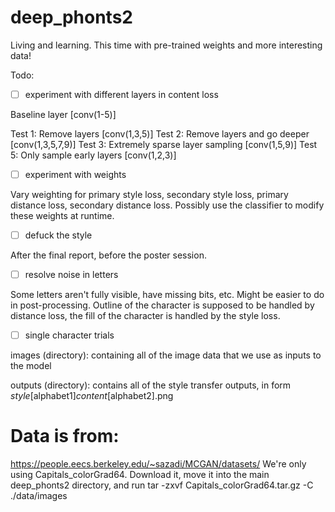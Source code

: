 # deep_phonts2
Living and learning. This time with pre-trained weights and more interesting data!

Todo:

- [ ] experiment with different layers in content loss

Baseline layer [conv(1-5)]

Test 1: Remove layers [conv(1,3,5)] 
Test 2: Remove layers and go deeper [conv(1,3,5,7,9)]
Test 3: Extremely sparse layer sampling [conv(1,5,9)]
Test 5: Only sample early layers [conv(1,2,3)]

- [ ] experiment with weights

Vary weighting for primary style loss, secondary style loss, primary distance loss, secondary distance loss. Possibly use the classifier to modify these weights at runtime.


- [ ] defuck the style

After the final report, before the poster session.

- [ ] resolve noise in letters

Some letters aren't fully visible, have missing bits, etc. Might be easier to do in post-processing. Outline of the character is supposed to be handled by distance loss, the fill of the character is handled by the style loss.


- [ ] single character trials


images (directory): containing all of the image data that we use as inputs to the model

outputs (directory): contains all of the style transfer outputs, in form _style_[alphabet1]_content_[alphabet2].png 

# Data is from:
https://people.eecs.berkeley.edu/~sazadi/MCGAN/datasets/
We're only using Capitals_colorGrad64. Download it, move it into the main deep_phonts2 directory, and run 
tar -zxvf Capitals_colorGrad64.tar.gz -C ./data/images
